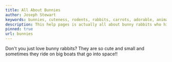 ```yaml
---
title: All About Bunnies
author: Joseph Stewart
keywords: bunnies, cuteness, rodents, rabbits, carrots, adorable, animal
description: This help pages is actually all about bunny rabbits who hide in their holes, like Bugs Bunny
pinned: true
url: bunnies
---
```


Don't you just love bunny rabbits? They are so cute and small and sometimes they ride on big boats that go into space!!
